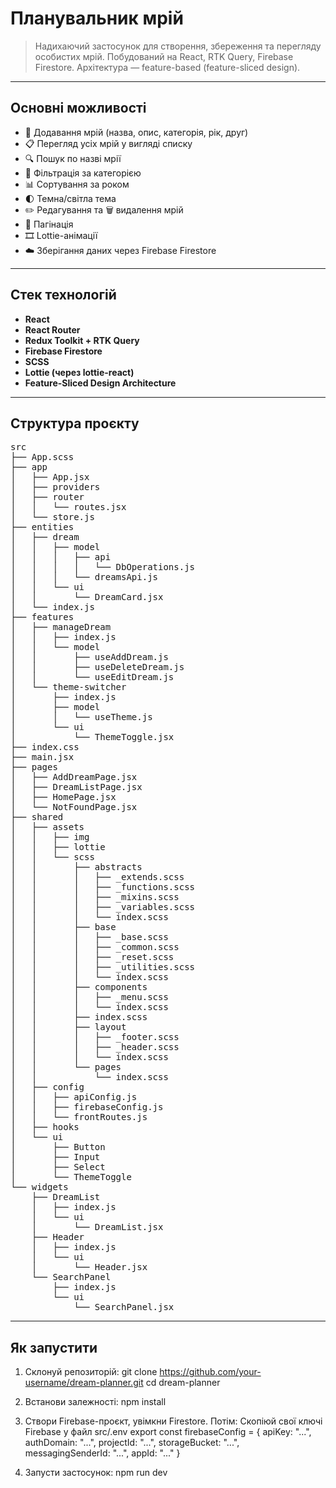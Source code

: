 # Планувальник мрій

> Надихаючий застосунок для створення, збереження та перегляду особистих мрій.
> Побудований на React, RTK Query, Firebase Firestore. Архітектура — feature-based (feature-sliced design).

---

## Основні можливості

- 📝 Додавання мрій (назва, опис, категорія, рік, друг)
- 📋 Перегляд усіх мрій у вигляді списку
- 🔍 Пошук по назві мрії
- 📂 Фільтрація за категорією
- 📊 Сортування за роком
- 🌓 Темна/світла тема
- ✏️ Редагування та 🗑️ видалення мрій
- 📄 Пагінація
- 🎞️ Lottie-анімації
- ☁️ Зберігання даних через Firebase Firestore

---

## Стек технологій

- **React**
- **React Router**
- **Redux Toolkit + RTK Query**
- **Firebase Firestore**
- **SCSS**
- **Lottie (через lottie-react)**
- **Feature-Sliced Design Architecture**

---

## Структура проєкту
<pre>
src
├── App.scss
├── app
│   ├── App.jsx
│   ├── providers
│   ├── router
│   │   └── routes.jsx
│   └── store.js
├── entities
│   ├── dream
│   │   ├── model
│   │   │   ├── api
│   │   │   │   └── DbOperations.js
│   │   │   └── dreamsApi.js
│   │   └── ui
│   │       └── DreamCard.jsx
│   └── index.js
├── features
│   ├── manageDream
│   │   ├── index.js
│   │   └── model
│   │       ├── useAddDream.js
│   │       ├── useDeleteDream.js
│   │       └── useEditDream.js
│   └── theme-switcher
│       ├── index.js
│       ├── model
│       │   └── useTheme.js
│       └── ui
│           └── ThemeToggle.jsx
├── index.css
├── main.jsx
├── pages
│   ├── AddDreamPage.jsx
│   ├── DreamListPage.jsx
│   ├── HomePage.jsx
│   └── NotFoundPage.jsx
├── shared
│   ├── assets
│   │   ├── img
│   │   ├── lottie
│   │   └── scss
│   │       ├── abstracts
│   │       │   ├── _extends.scss
│   │       │   ├── _functions.scss
│   │       │   ├── _mixins.scss
│   │       │   ├── _variables.scss
│   │       │   └── index.scss
│   │       ├── base
│   │       │   ├── _base.scss
│   │       │   ├── _common.scss
│   │       │   ├── _reset.scss
│   │       │   ├── _utilities.scss
│   │       │   └── index.scss
│   │       ├── components
│   │       │   ├── _menu.scss
│   │       │   └── index.scss
│   │       ├── index.scss
│   │       ├── layout
│   │       │   ├── _footer.scss
│   │       │   ├── _header.scss
│   │       │   └── index.scss
│   │       └── pages
│   │           └── index.scss
│   ├── config
│   │   ├── apiConfig.js
│   │   ├── firebaseConfig.js
│   │   └── frontRoutes.js
│   ├── hooks
│   └── ui
│       ├── Button
│       ├── Input
│       ├── Select
│       └── ThemeToggle
└── widgets
    ├── DreamList
    │   ├── index.js
    │   └── ui
    │       └── DreamList.jsx
    ├── Header
    │   ├── index.js
    │   └── ui
    │       └── Header.jsx
    └── SearchPanel
        ├── index.js
        └── ui
            └── SearchPanel.jsx
</pre>

---

## Як запустити

1. Склонуй репозиторій:
git clone https://github.com/your-username/dream-planner.git
cd dream-planner

2. Встанови залежності:
npm install

3. Створи Firebase-проєкт, увімкни Firestore. Потім:
Скопіюй свої ключі Firebase у файл src/.env
export const firebaseConfig = {
  apiKey: "...",
  authDomain: "...",
  projectId: "...",
  storageBucket: "...",
  messagingSenderId: "...",
  appId: "..."
}

4. Запусти застосунок:
npm run dev